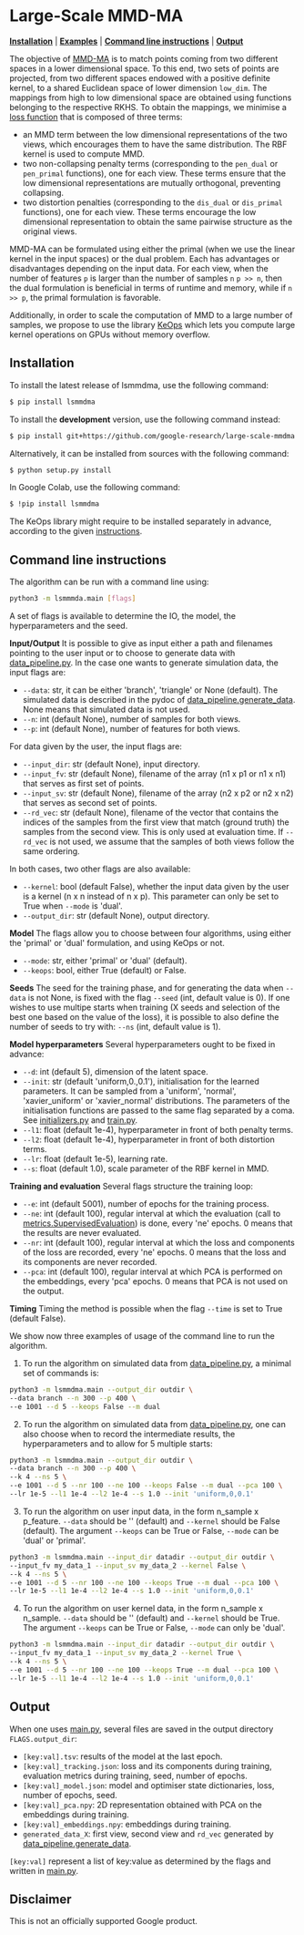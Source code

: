 # Large-Scale MMD-MA

[**Installation**](#installation)
| [**Examples**](https://github.com/google-research/large_scale_mmdma/blob/master/examples/tutorial101.ipynb)
| [**Command line instructions**](#commandline)
| [**Output**](#output)

The objective of [MMD-MA](https://pubmed.ncbi.nlm.nih.gov/34632462/) is to
match points coming from two different spaces in a lower dimensional space. To
this end, two sets of points are projected, from two different spaces endowed
with a positive definite kernel, to a shared Euclidean space of lower dimension
`low_dim`. The mappings from high to low dimensional space are
obtained using functions belonging to the respective RKHS. To obtain the
mappings, we minimise a [loss function](https://github.com/google-research/large_scale_mmdma/blob/master/lsmmdma/train.py) that is composed of three terms:
- an MMD term between the low dimensional representations of the two views,
which encourages them to have the same distribution. The RBF kernel is used
to compute MMD.
- two non-collapsing penalty terms (corresponding to the `pen_dual` or
`pen_primal` functions), one for each view. These terms ensure that
the low dimensional representations are mutually orthogonal, preventing
collapsing.
- two distortion penalties (corresponding to the `dis_dual` or
`dis_primal` functions), one for each view. These terms encourage the
low dimensional representation to obtain the same pairwise structure as
the original views.

MMD-MA can be formulated using either the primal (when we use the linear
kernel in the input spaces) or the dual problem. Each has
advantages or disadvantages depending on the input data. For each view,
when the number of features `p` is larger than the number of samples `n`
`p >> n`, then the dual formulation is beneficial in terms
of runtime and memory, while if `n >> p`, the primal
formulation is favorable.

Additionally, in order to scale the computation of MMD to a large number of
samples, we propose to use the library
[KeOps](https://www.kernel-operations.io/keops/index.html) which
lets you compute large kernel operations on GPUs without memory overflow.

## Installation<a id="installation"></a>

To install the latest release of lsmmdma, use the following command:

```bash
$ pip install lsmmdma
```

To install the **development** version, use the following command instead:

```bash
$ pip install git+https://github.com/google-research/large-scale-mmdma
```

Alternatively, it can be installed from sources with the following command:

```bash
$ python setup.py install
```

In Google Colab, use the following command:
```bash
$ !pip install lsmmdma
```

The KeOps library might require to be installed separately in advance, according
to the given [instructions](http://www.kernel-operations.io/keops/python/installation.html).

## Command line instructions<a id="commandline"></a>

The algorithm can be run with a command line using:

```bash
python3 -m lsmmmda.main [flags]
```

A set of flags is available to determine the IO, the model, the hyperparameters
and the seed.


**Input/Output** It is possible to give as input either a path and filenames pointing to the
user input or to choose to generate data with [data_pipeline.py](https://github.com/google-research/large_scale_mmdma/blob/master/lsmmdma/data/data_pipeline.py). In the
case one wants to generate simulation data, the input flags are:
- `--data`: str, it can be either 'branch', 'triangle' or None (default). The
simulated data is described in the pydoc of [data_pipeline.generate_data](https://github.com/google-research/large_scale_mmdma/blob/master/lsmmdma/data/data_pipeline.py). None
means that simulated data is not used.
- `--n`: int (default None), number of samples for both views.
- `--p`: int (default None), number of features for both views.

For data given by the user, the input flags are:
- `--input_dir`: str (default None), input directory.
- `--input_fv`: str (default None), filename of the array (n1 x p1 or n1 x n1)
that serves as first set of points.
- `--input_sv`: str (default None), filename of the array (n2 x p2 or n2 x n2)
that serves as second set of points.
- `--rd_vec`: str (default None), filename of the vector that contains the indices
of the samples from the first view that match (ground truth) the samples from
the second view. This is only used at evaluation time. If `--rd_vec` is not
used, we assume that the samples of both views follow the same ordering.

In both cases, two other flags are also available:
- `--kernel`: bool (default False), whether the input data given by the user is
a kernel (n x n instead of n x p). This parameter can only be set to True when
`--mode` is 'dual'.
- `--output_dir`: str (default None), output directory.

**Model** The flags allow you to choose between four algorithms, using either
the 'primal' or 'dual' formulation, and using KeOps or not.
- `--mode`: str, either 'primal' or 'dual' (default).
- `--keops`: bool, either True (default) or False.

**Seeds** The seed for the training phase, and for generating the data when
`--data` is not None, is fixed with the flag `--seed` (int, default value is 0).
If one wishes to use multipe starts when training (X seeds and selection
of the best one based on the value of the loss), it is possible to also define
the number of seeds to try with: `--ns` (int, default value is 1).

**Model hyperparameters** Several hyperparameters ought to be fixed in advance:
- `--d`: int (default 5), dimension of the latent space.
- `--init`: str (default 'uniform,0.,0.1'), initialisation for the learned
parameters. It can be sampled from a 'uniform', 'normal', 'xavier_uniform' or
'xavier_normal' distributions. The parameters of the initialisation functions
are passed to the same flag separated by a coma. See [initializers.py](https://github.com/google-research/large_scale_mmdma/blob/master/lsmmdma/initializers.py) and [train.py](https://github.com/google-research/large_scale_mmdma/blob/master/lsmmdma/train.py).
- `--l1`: float (default 1e-4), hyperparameter in front of both penalty terms.
- `--l2`: float (default 1e-4), hyperparameter in front of both distortion terms.
- `--lr`: float (default 1e-5), learning rate.
- `--s`: float (default 1.0), scale parameter of the RBF kernel in MMD.

**Training and evaluation** Several flags structure the training loop:
- `--e`: int (default 5001), number of epochs for the training process.
- `--ne`: int (default 100), regular interval at which the evaluation (call to
[metrics.SupervisedEvaluation](https://github.com/google-research/large_scale_mmdma/blob/master/lsmmdma/metrics.py))
is done, every 'ne' epochs. 0 means that the results are never evaluated.
- `--nr`: int (default 100), regular interval at which the loss and components
of the loss are recorded, every 'ne' epochs. 0 means that the loss and its
components are never recorded.
- `--pca`: int (default 100), regular interval at which PCA is performed on the
embeddings, every 'pca' epochs. 0 means that PCA is not used on the output.

**Timing** Timing the method is possible when the flag `--time` is set to True
(default False).

We show now three examples of usage of the command line to run the algorithm.

1. To run the algorithm on simulated data from [data_pipeline.py](https://github.com/google-research/large_scale_mmdma/blob/master/lsmmdma/data/data_pipeline.py),
a minimal set of commands is:

```bash
python3 -m lsmmdma.main --output_dir outdir \
--data branch --n 300 --p 400 \
--e 1001 --d 5 --keops False --m dual
```

2. To run the algorithm on simulated data from [data_pipeline.py](https://github.com/google-research/large_scale_mmdma/blob/master/lsmmdma/data/data_pipeline.py), one can
also choose when to record the intermediate results, the hyperparameters and to
allow for 5 multiple starts:

```bash
python3 -m lsmmdma.main --output_dir outdir \
--data branch --n 300 --p 400 \
--k 4 --ns 5 \
--e 1001 --d 5 --nr 100 --ne 100 --keops False --m dual --pca 100 \
--lr 1e-5 --l1 1e-4 --l2 1e-4 --s 1.0 --init 'uniform,0,0.1'
```

3. To run the algorithm on user input data, in the form n_sample x p_feature.
`--data` should be '' (default) and `--kernel` should be False (default). The
argument `--keops` can be True or False, `--mode` can be 'dual' or 'primal'.

```bash
python3 -m lsmmdma.main --input_dir datadir --output_dir outdir \
--input_fv my_data_1 --input_sv my_data_2 --kernel False \
--k 4 --ns 5 \
--e 1001 --d 5 --nr 100 --ne 100 --keops True --m dual --pca 100 \
--lr 1e-5 --l1 1e-4 --l2 1e-4 --s 1.0 --init 'uniform,0,0.1'
```

4. To run the algorithm on user kernel data, in the form n_sample x n_sample.
`--data` should be '' (default) and `--kernel` should be True. The
argument `--keops` can be True or False, `--mode` can only be 'dual'.

```bash
python3 -m lsmmdma.main --input_dir datadir --output_dir outdir \
--input_fv my_data_1 --input_sv my_data_2 --kernel True \
--k 4 --ns 5 \
--e 1001 --d 5 --nr 100 --ne 100 --keops True --m dual --pca 100 \
--lr 1e-5 --l1 1e-4 --l2 1e-4 --s 1.0 --init 'uniform,0,0.1'
```

## Output<a id="output"></a>

When one uses [main.py](https://github.com/google-research/large_scale_mmdma/blob/master/lsmmdma/main.py),
several files are saved in the output directory
`FLAGS.output_dir`:
- `[key:val].tsv`: results of the model at the last epoch.
- `[key:val]_tracking.json`: loss and its components during training,
evaluation metrics during training, seed, number of epochs.
- `[key:val]_model.json`: model and optimiser state dictionaries,
loss, number of epochs, seed.
- `[key:val]_pca.npy`: 2D representation obtained with PCA on the
embeddings during training.
- `[key:val]_embeddings.npy`: embeddings during training.
- `generated_data_X`: first view, second view and `rd_vec`
generated by [data_pipeline.generate_data](https://github.com/google-research/large_scale_mmdma/blob/master/lsmmdma/data/data_pipeline.py).

`[key:val]` represent a list of key:value as determined by the flags and written
in [main.py](https://github.com/google-research/large_scale_mmdma/blob/master/lsmmdma/main.py).

## Disclaimer

This is not an officially supported Google product.

